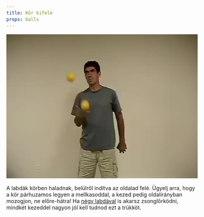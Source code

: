 ```yaml
---
title: Kör kifelé
props: balls
---
```


![Kör kifelé](site/videos/poster/twoinoneoutside.jpg)

A labdák körben haladnak, belülről indítva az oldalad felé.   Ügyelj arra, hogy a kör párhuzamos legyen a mellkasoddal, a kezed pedig oldalirányban mozogjon, ne előre-hátra!
Ha [négy labdával](site/hu/szokokut-negy-labdaval-aszinkron/README.md) is akarsz zsonglőrködni, mindkét kezeddel nagyon jól kell tudnod ezt a trükköt.


